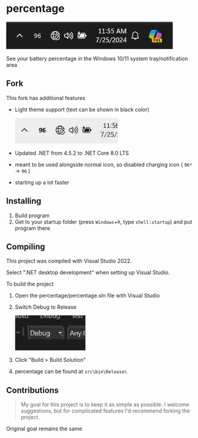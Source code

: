 # percentage

![image](./res/screenshot1.jpg)

See your battery percentage in the Windows 10/11 system tray/notification area

## Fork

This fork has additional features
- Light theme support (text can be shown in black color)

   ![image](./res/screenshot2.jpg)
- Updated .NET from 4.5.2 to .NET Core 8.0 LTS
- meant to be used alongside normal icon, so disabled charging icon ( `96*` -> `96` )
- starting up a lot faster

## Installing

<!-- 1. [Download the latest release](https://github.com/filipkruza/percentage/releases) -->
1. Build program
1. Get to your startup folder (press `Windows`+`R`, type `shell:startup`) and put program there

## Compiling

This project was compiled with Visual Studio 2022.

Select ".NET desktop development" when setting up Visual Studio.

To build the project
1. Open the percentage/percentage.sln file with Visual Studio
1. Switch Debug to Release

   ![image](./res/screenshot3.jpg)

1. Click "Build > Build Solution"
1. percentage can be found at `src\bin\Release\`

## Contributions

> My goal for this project is to keep it as simple as possible. I welcome suggestions, but for complicated features I'd recommend forking the project.

Original goal remains the same
